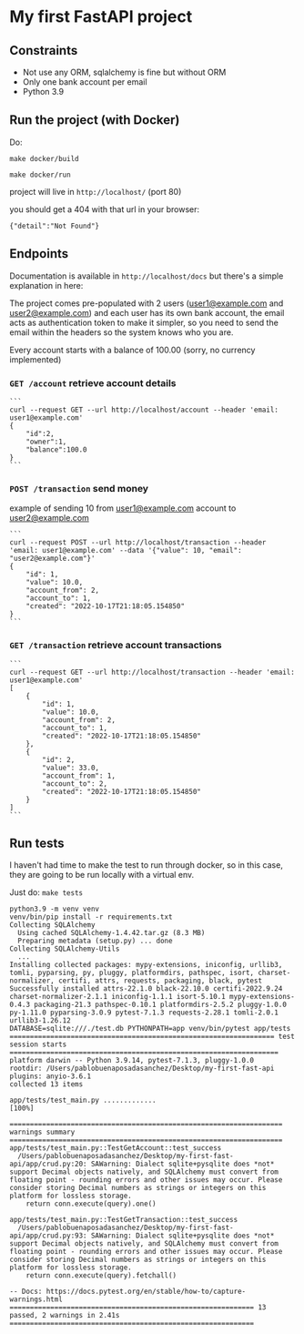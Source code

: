 # My first FastAPI project

## Constraints
* Not use any ORM, sqlalchemy is fine but without ORM
* Only one bank account per email
* Python 3.9

## Run the project (with Docker)
Do:

`make docker/build`

`make docker/run`

project will live in `http://localhost/` (port 80)

you should get a 404 with that url in your browser:
```
{"detail":"Not Found"}
```

## Endpoints
Documentation is available in `http://localhost/docs` but there's a simple explanation in here:

The project comes pre-populated with 2 users (user1@example.com and user2@example.com) and each user has its own bank account, the email acts as authentication token to make it simpler,
so you need to send the email within the headers so the system knows who you are.

Every account starts with a balance of 100.00 (sorry, no currency implemented)

### `GET /account` retrieve account details
    ```
    curl --request GET --url http://localhost/account --header 'email: user1@example.com'
    {
        "id":2,
        "owner":1,
        "balance":100.0
    }
    ```

### `POST /transaction` send money
example of sending 10 from user1@example.com account to user2@example.com

    ```
    curl --request POST --url http://localhost/transaction --header 'email: user1@example.com' --data '{"value": 10, "email": "user2@example.com"}'
    {
        "id": 1,
        "value": 10.0,
        "account_from": 2,
        "account_to": 1,
        "created": "2022-10-17T21:18:05.154850"
    }
    ```

### `GET /transaction` retrieve account transactions
    ```
    curl --request GET --url http://localhost/transaction --header 'email: user1@example.com'
    [
        {
            "id": 1,
            "value": 10.0,
            "account_from": 2,
            "account_to": 1,
            "created": "2022-10-17T21:18:05.154850"
        },
        {
            "id": 2,
            "value": 33.0,
            "account_from": 1,
            "account_to": 2,
            "created": "2022-10-17T21:18:05.154850"
        }
    ]
    ```

## Run tests
I haven't had time to make the test to run through docker, so in this case, they are going to be run locally with a virtual env.

Just do: `make tests`
```
python3.9 -m venv venv
venv/bin/pip install -r requirements.txt
Collecting SQLAlchemy
  Using cached SQLAlchemy-1.4.42.tar.gz (8.3 MB)
  Preparing metadata (setup.py) ... done
Collecting SQLAlchemy-Utils
  ...
Installing collected packages: mypy-extensions, iniconfig, urllib3, tomli, pyparsing, py, pluggy, platformdirs, pathspec, isort, charset-normalizer, certifi, attrs, requests, packaging, black, pytest
Successfully installed attrs-22.1.0 black-22.10.0 certifi-2022.9.24 charset-normalizer-2.1.1 iniconfig-1.1.1 isort-5.10.1 mypy-extensions-0.4.3 packaging-21.3 pathspec-0.10.1 platformdirs-2.5.2 pluggy-1.0.0 py-1.11.0 pyparsing-3.0.9 pytest-7.1.3 requests-2.28.1 tomli-2.0.1 urllib3-1.26.12
DATABASE=sqlite:///./test.db PYTHONPATH=app venv/bin/pytest app/tests
================================================================= test session starts ==================================================================
platform darwin -- Python 3.9.14, pytest-7.1.3, pluggy-1.0.0
rootdir: /Users/pablobuenaposadasanchez/Desktop/my-first-fast-api
plugins: anyio-3.6.1
collected 13 items

app/tests/test_main.py .............                                                                                                             [100%]

=================================================================== warnings summary ===================================================================
app/tests/test_main.py::TestGetAccount::test_success
  /Users/pablobuenaposadasanchez/Desktop/my-first-fast-api/app/crud.py:20: SAWarning: Dialect sqlite+pysqlite does *not* support Decimal objects natively, and SQLAlchemy must convert from floating point - rounding errors and other issues may occur. Please consider storing Decimal numbers as strings or integers on this platform for lossless storage.
    return conn.execute(query).one()

app/tests/test_main.py::TestGetTransaction::test_success
  /Users/pablobuenaposadasanchez/Desktop/my-first-fast-api/app/crud.py:93: SAWarning: Dialect sqlite+pysqlite does *not* support Decimal objects natively, and SQLAlchemy must convert from floating point - rounding errors and other issues may occur. Please consider storing Decimal numbers as strings or integers on this platform for lossless storage.
    return conn.execute(query).fetchall()

-- Docs: https://docs.pytest.org/en/stable/how-to/capture-warnings.html
============================================================ 13 passed, 2 warnings in 2.41s ============================================================
```